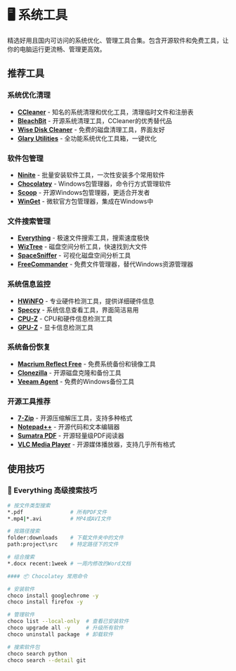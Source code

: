 # 🖥️ 系统工具

精选好用且国内可访问的系统优化、管理工具合集。包含开源软件和免费工具，让你的电脑运行更流畅、管理更高效。

## 推荐工具

### 系统优化清理
- **[CCleaner](https://www.ccleaner.com/)** - 知名的系统清理和优化工具，清理临时文件和注册表
- **[BleachBit](https://www.bleachbit.org/)** - 开源系统清理工具，CCleaner的优秀替代品
- **[Wise Disk Cleaner](https://www.wisecleaner.com/wise-disk-cleaner.html)** - 免费的磁盘清理工具，界面友好
- **[Glary Utilities](https://www.glarysoft.com/glary-utilities/)** - 全功能系统优化工具箱，一键优化

### 软件包管理
- **[Ninite](https://ninite.com/)** - 批量安装软件工具，一次性安装多个常用软件
- **[Chocolatey](https://chocolatey.org/)** - Windows包管理器，命令行方式管理软件
- **[Scoop](https://scoop.sh/)** - 开源Windows包管理器，更适合开发者
- **[WinGet](https://github.com/microsoft/winget-cli)** - 微软官方包管理器，集成在Windows中

### 文件搜索管理
- **[Everything](https://www.voidtools.com/)** - 极速文件搜索工具，搜索速度极快
- **[WizTree](https://diskanalyzer.com/)** - 磁盘空间分析工具，快速找到大文件
- **[SpaceSniffer](http://www.uderzo.it/main_products/space_sniffer/)** - 可视化磁盘空间分析工具
- **[FreeCommander](https://freecommander.com/)** - 免费文件管理器，替代Windows资源管理器

### 系统信息监控
- **[HWiNFO](https://www.hwinfo.com/)** - 专业硬件检测工具，提供详细硬件信息
- **[Speccy](https://www.ccleaner.com/speccy)** - 系统信息查看工具，界面简洁易用
- **[CPU-Z](https://www.cpuid.com/softwares/cpu-z.html)** - CPU和硬件信息检测工具
- **[GPU-Z](https://www.techpowerup.com/gpuz/)** - 显卡信息检测工具

### 系统备份恢复
- **[Macrium Reflect Free](https://www.macrium.com/reflectfree)** - 免费系统备份和镜像工具
- **[Clonezilla](https://clonezilla.org/)** - 开源磁盘克隆和备份工具
- **[Veeam Agent](https://www.veeam.com/windows-endpoint-server-backup-free.html)** - 免费的Windows备份工具

### 开源工具推荐
- **[7-Zip](https://www.7-zip.org/)** - 开源压缩解压工具，支持多种格式
- **[Notepad++](https://notepad-plus-plus.org/)** - 开源代码和文本编辑器
- **[Sumatra PDF](https://www.sumatrapdfreader.org/free-pdf-reader)** - 开源轻量级PDF阅读器
- **[VLC Media Player](https://www.videolan.org/vlc/)** - 开源媒体播放器，支持几乎所有格式

## 使用技巧

### 🔧 Everything 高级搜索技巧
```bash
# 按文件类型搜索
*.pdf               # 所有PDF文件
*.mp4|*.avi         # MP4或AVI文件

# 按路径搜索
folder:downloads    # 下载文件夹中的文件
path:project\src    # 特定路径下的文件

# 组合搜索
*.docx recent:1week # 一周内修改的Word文档

#### 📦 Chocolatey 常用命令

# 安装软件
choco install googlechrome -y
choco install firefox -y

# 管理软件
choco list --local-only  # 查看已安装软件
choco upgrade all -y     # 升级所有软件
choco uninstall package  # 卸载软件

# 搜索软件包
choco search python
choco search --detail git